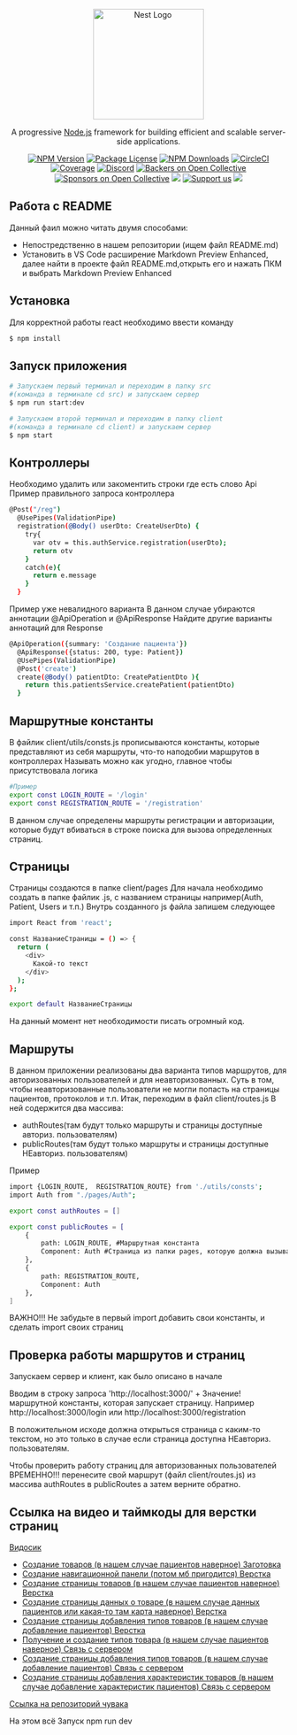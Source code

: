 <p align="center">
  <a href="http://nestjs.com/" target="blank"><img src="https://nestjs.com/img/logo-small.svg" width="200" alt="Nest Logo" /></a>
</p>

[circleci-image]: https://img.shields.io/circleci/build/github/nestjs/nest/master?token=abc123def456
[circleci-url]: https://circleci.com/gh/nestjs/nest

  <p align="center">A progressive <a href="http://nodejs.org" target="_blank">Node.js</a> framework for building efficient and scalable server-side applications.</p>
    <p align="center">
<a href="https://www.npmjs.com/~nestjscore" target="_blank"><img src="https://img.shields.io/npm/v/@nestjs/core.svg" alt="NPM Version" /></a>
<a href="https://www.npmjs.com/~nestjscore" target="_blank"><img src="https://img.shields.io/npm/l/@nestjs/core.svg" alt="Package License" /></a>
<a href="https://www.npmjs.com/~nestjscore" target="_blank"><img src="https://img.shields.io/npm/dm/@nestjs/common.svg" alt="NPM Downloads" /></a>
<a href="https://circleci.com/gh/nestjs/nest" target="_blank"><img src="https://img.shields.io/circleci/build/github/nestjs/nest/master" alt="CircleCI" /></a>
<a href="https://coveralls.io/github/nestjs/nest?branch=master" target="_blank"><img src="https://coveralls.io/repos/github/nestjs/nest/badge.svg?branch=master#9" alt="Coverage" /></a>
<a href="https://discord.gg/G7Qnnhy" target="_blank"><img src="https://img.shields.io/badge/discord-online-brightgreen.svg" alt="Discord"/></a>
<a href="https://opencollective.com/nest#backer" target="_blank"><img src="https://opencollective.com/nest/backers/badge.svg" alt="Backers on Open Collective" /></a>
<a href="https://opencollective.com/nest#sponsor" target="_blank"><img src="https://opencollective.com/nest/sponsors/badge.svg" alt="Sponsors on Open Collective" /></a>
  <a href="https://paypal.me/kamilmysliwiec" target="_blank"><img src="https://img.shields.io/badge/Donate-PayPal-ff3f59.svg"/></a>
    <a href="https://opencollective.com/nest#sponsor"  target="_blank"><img src="https://img.shields.io/badge/Support%20us-Open%20Collective-41B883.svg" alt="Support us"></a>
  <a href="https://twitter.com/nestframework" target="_blank"><img src="https://img.shields.io/twitter/follow/nestframework.svg?style=social&label=Follow"></a>
</p>
  <!--[![Backers on Open Collective](https://opencollective.com/nest/backers/badge.svg)](https://opencollective.com/nest#backer)
  [![Sponsors on Open Collective](https://opencollective.com/nest/sponsors/badge.svg)](https://opencollective.com/nest#sponsor)-->

## Работа с README

Данный фаил можно читать двумя способами:
- Непостредственно в нашем репозитории (ищем файл README.md)
- Установить в VS Code расширение Markdown Preview Enhanced, далее найти в проекте файл README.md,открыть его и нажать ПКМ и выбрать Markdown Preview Enhanced  

## Установка
Для корректной работы react необходимо ввести команду

```bash
$ npm install
```

## Запуск приложения
```bash
# Запускаем первый терминал и переходим в папку src 
#(команда в терминале cd src) и запускаем сервер
$ npm run start:dev
```
```bash
# Запускаем второй терминал и переходим в папку client
#(команда в терминале cd client) и запускаем сервер
$ npm start
```

## Контроллеры
Необходимо удалить или закоментить строки где есть слово Api
Пример правильного запроса контроллера
```bash
@Post("/reg")
  @UsePipes(ValidationPipe)
  registration(@Body() userDto: CreateUserDto) {
    try{
      var otv = this.authService.registration(userDto);
      return otv 
    }
    catch(e){
      return e.message
    }
  }
```
Пример уже невалидного варианта
В данном случае убираются аннотации @ApiOperation и @ApiResponse
Найдите другие варианты аннотаций для Response
```bash
@ApiOperation({summary: 'Создание пациента'})
  @ApiResponse({status: 200, type: Patient})
  @UsePipes(ValidationPipe)
  @Post('create')
  create(@Body() patientDto: CreatePatientDto ){
    return this.patientsService.createPatient(patientDto)
  }
```

## Маршрутные константы

В файлик client/utils/consts.js прописываются константы, которые представляют из себя маршруты, что-то наподобии маршрутов в контроллерах
Называть можно как угодно, главное чтобы присутствовала логика
```bash
#Пример
export const LOGIN_ROUTE = '/login'
export const REGISTRATION_ROUTE = '/registration'
```
В данном случае определены маршруты регистрации и авторизации, которые будут вбиваться в строке поиска для вызова определенных страниц.

## Страницы
Страницы создаются в папке client/pages
Для начала необходимо создать в папке файлик .js, с названием страницы например(Auth, Patient, Users и т.п.)
Внутрь созданного js файла запишем следующее
```bash
import React from 'react';

const НазваниеСтраницы = () => {
  return (
    <div>
      Какой-то текст
    </div>
  );
};

export default НазваниеСтраницы
```
На данный момент нет необходимости писать огромный код.


## Маршруты
В данном приложении реализованы два варианта типов маршрутов, для авторизованных пользователей и для неавторизованных.
Суть в том, чтобы неавторизованные пользователи не могли попасть на страницы пациентов, протоколов и т.п.
Итак, переходим в файл client/routes.js
В ней содержится два массива:
- authRoutes(там будут только маршруты и страницы доступные авториз. пользователям)
- publicRoutes(там будут только маршруты и страницы доступные НЕавториз. пользователям)

Пример
```bash
import {LOGIN_ROUTE,  REGISTRATION_ROUTE} from './utils/consts';
import Auth from "./pages/Auth";

export const authRoutes = []

export const publicRoutes = [
    {
        path: LOGIN_ROUTE, #Маршрутная константа
        Component: Auth #Страница из папки pages, которую должна вызывать маршрутная константа
    },
    {
        path: REGISTRATION_ROUTE,
        Component: Auth
    },
]
```
ВАЖНО!!!
Не забудьте в первый import добавить свои константы, и сделать import своих страниц

## Проверка работы маршрутов и страниц
Запускаем сервер и клиент, как было описано в начале

Вводим в строку запроса 'http://localhost:3000/' + Значение! маршрутной константы, которая запускает страницу.
Например http://localhost:3000/login или http://localhost:3000/registration

В положительном исходе должна открыться страница с каким-то текстом, но это только в случае если страница доступна НЕавториз. пользователям.

Чтобы проверить работу страниц для авторизованных пользователей ВРЕМЕННО!!! перенесите свой маршрут (файл client/routes.js) из массива authRoutes в publicRoutes а затем верните обратно.

## Ссылка на видео и таймкоды для верстки страниц
<a href="https://www.youtube.com/watch?v=H2GCkRF9eko">Видосик</a>
- <a href="https://www.youtube.com/watch?v=H2GCkRF9eko#t=01h23m08s">Создание товаров (в нашем случае пациентов наверное) <u>Заготовка</u></a>
- <a href="https://www.youtube.com/watch?v=H2GCkRF9eko#t=01h23m30s">Создание навигационной панели (потом мб пригодится) <u>Верстка</u></a>
- <a href="https://www.youtube.com/watch?v=H2GCkRF9eko#t=01h33m18s">Создание страницы товаров (в нашем случае пациентов наверное) <u>Верстка</u></a>
- <a href="https://www.youtube.com/watch?v=H2GCkRF9eko#t=01h45m23s">Создание страницы данных о товаре (в нашем случае данных пациентов или какая-то там карта наверное) <u>Верстка</u></a>
- <a href="https://www.youtube.com/watch?v=H2GCkRF9eko#t=01h51m37s">Создание страницы добавления типов товаров (в нашем случае добавление пациентов) <u>Верстка</u></a>
- <a href="https://www.youtube.com/watch?v=H2GCkRF9eko#t=02h15m25s">Получение и создание типов товара (в нашем случае пациентов наверное) <u>Связь с сервером</u></a>
- <a href="https://www.youtube.com/watch?v=H2GCkRF9eko#t=02h21m51s">Создание страницы добавления типов товаров (в нашем случае добавление пациентов) <u>Связь с сервером</u></a>
- <a href="https://www.youtube.com/watch?v=H2GCkRF9eko#t=02h24m22s">Создание страницы добавления характеристик товаров (в нашем случае добавление характеристик пациентов) <u>Связь с сервером</u></a>

<a href="https://github.com/utimur/online-store-full-course">Ссылка на репозиторий чувака</a>


На этом всё
Запуск npm run dev
